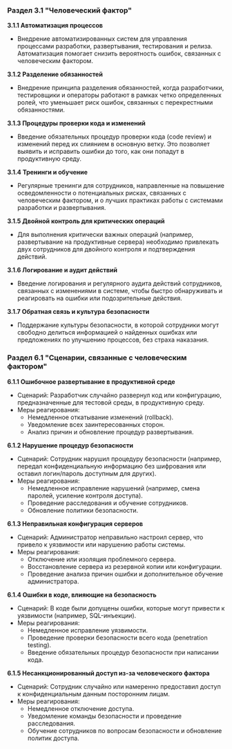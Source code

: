 
### **Раздел 3.1 "Человеческий фактор"**

**3.1.1 Автоматизация процессов**
- Внедрение автоматизированных систем для управления процессами разработки, развертывания, тестирования и релиза. Автоматизация помогает снизить вероятность ошибок, связанных с человеческим фактором.

**3.1.2 Разделение обязанностей**
- Внедрение принципа разделения обязанностей, когда разработчики, тестировщики и операторы работают в рамках четко определенных ролей, что уменьшает риск ошибок, связанных с перекрестными обязанностями.

**3.1.3 Процедуры проверки кода и изменений**
- Введение обязательных процедур проверки кода (code review) и изменений перед их слиянием в основную ветку. Это позволяет выявить и исправить ошибки до того, как они попадут в продуктивную среду.

**3.1.4 Тренинги и обучение**
- Регулярные тренинги для сотрудников, направленные на повышение осведомленности о потенциальных рисках, связанных с человеческим фактором, и о лучших практиках работы с системами разработки и развертывания.

**3.1.5 Двойной контроль для критических операций**
- Для выполнения критически важных операций (например, развертывание на продуктивные сервера) необходимо привлекать двух сотрудников для двойного контроля и подтверждения действий.

**3.1.6 Логирование и аудит действий**
- Введение логирования и регулярного аудита действий сотрудников, связанных с изменениями в системе, чтобы быстро обнаруживать и реагировать на ошибки или подозрительные действия.

**3.1.7 Обратная связь и культура безопасности**
- Поддержание культуры безопасности, в которой сотрудники могут свободно делиться информацией о найденных ошибках или предложениях по улучшению процессов, без страха наказания.

### **Раздел 6.1 "Сценарии, связанные с человеческим фактором"**

**6.1.1 Ошибочное развертывание в продуктивной среде**
- Сценарий: Разработчик случайно развернул код или конфигурацию, предназначенные для тестовой среды, в продуктивную среду.
- Меры реагирования: 
  - Немедленное откатывание изменений (rollback).
  - Уведомление всех заинтересованных сторон.
  - Анализ причин и обновление процедур развертывания.

**6.1.2 Нарушение процедур безопасности**
- Сценарий: Сотрудник нарушил процедуру безопасности (например, передал конфиденциальную информацию без шифрования или оставил логин/пароль доступным для других).
- Меры реагирования:
  - Немедленное исправление нарушений (например, смена паролей, усиление контроля доступа).
  - Проведение расследования и обучение сотрудников.
  - Обновление политики безопасности.

**6.1.3 Неправильная конфигурация серверов**
- Сценарий: Администратор неправильно настроил сервер, что привело к уязвимости или нарушению работы системы.
- Меры реагирования:
  - Отключение или изоляция проблемного сервера.
  - Восстановление сервера из резервной копии или конфигурации.
  - Проведение анализа причин ошибки и дополнительное обучение администратора.

**6.1.4 Ошибки в коде, влияющие на безопасность**
- Сценарий: В коде были допущены ошибки, которые могут привести к уязвимости (например, SQL-инъекции).
- Меры реагирования:
  - Немедленное исправление уязвимости.
  - Проведение проверки безопасности всего кода (penetration testing).
  - Введение обязательных процедур безопасности при написании кода.

**6.1.5 Несанкционированный доступ из-за человеческого фактора**
- Сценарий: Сотрудник случайно или намеренно предоставил доступ к конфиденциальным данным посторонним лицам.
- Меры реагирования:
  - Немедленное отключение доступа.
  - Уведомление команды безопасности и проведение расследования.
  - Обучение сотрудников по вопросам безопасности и обновление политик доступа.

